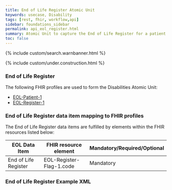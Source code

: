 ```yaml
---
title: End of Life Register Atomic Unit
keywords: usecase, Disability
tags: [rest, fhir, workflow,api]
sidebar: foundations_sidebar
permalink: api_eol_register.html
summary: Atomic Unit to capture the End of Life Register for a patient.
toc: false
---
```

{% include custom/search.warnbanner.html %}

{% include custom/under.construction.html %}

### End of Life Register ###


The following FHIR profiles are used to form the Disabilities Atomic Unit:

- [EOL-Patient-1](https://fhir.nhs.uk/STU3/StructureDefinition/EOL-Patient-1.xml)
- [EOL-Register-1](https://fhir.nhs.uk/STU3/StructureDefinition/EOL-Register-Flag-1.xml)

### End of Life Register data item mapping to FHIR profiles ###

The End of Life Register data items are fulfilled by elements within the FHIR resources listed below:

| EOL Data Item                       | FHIR resource element                                                   | Mandatory/Required/Optional |
|-------------------------------------|-------------------------------------------------------------------------|-----------------------------|
| End of Life Register				  | EOL-Register-Flag-1.code														| Mandatory					  |

### End of Life Register Example XML ###

<script src="https://gist.github.com/IOPS-DEV/bfb6dffd85e06a44b0c690f58d027407.js"></script>



